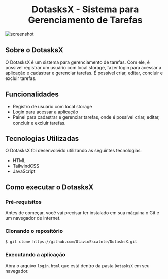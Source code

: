 <h1 align="center">DotasksX - Sistema para Gerenciamento de Tarefas</h1>

![screenshot](https://user-images.githubusercontent.com/77994942/230242659-af7ca34f-5b33-40c6-88b5-b3b5ce684868.png)

## Sobre o DotasksX

O DotasksX é um sistema para gerenciamento de tarefas. Com ele, é possível registrar um usuário com local storage, fazer login para acessar a aplicação e cadastrar e gerenciar tarefas. É possível criar, editar, concluir e excluir tarefas.

## Funcionalidades

- Registro de usuário com local storage
- Login para acessar a aplicação
- Painel para cadastrar e gerenciar tarefas, onde é possível criar, editar, concluir e excluir tarefas.

## Tecnologias Utilizadas

O DotasksX foi desenvolvido utilizando as seguintes tecnologias:

- HTML
- TailwindCSS
- JavaScript

## Como executar o DotasksX

### Pré-requisitos

Antes de começar, você vai precisar ter instalado em sua máquina o Git e um navegador de internet.

### Clonando o repositório

```bash
$ git clone https://github.com/OtavioEscalnte/DotasksX.git

```

### Executando a aplicação

Abra o arquivo `login.html` que está dentro da pasta `DotasksX` em seu navegador.
